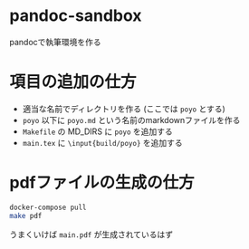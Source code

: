# pandoc-sandbox
pandocで執筆環境を作る

# 項目の追加の仕方
- 適当な名前でディレクトリを作る (ここでは `poyo` とする)
- `poyo` 以下に `poyo.md` という名前のmarkdownファイルを作る
- `Makefile` の MD_DIRS に `poyo` を追加する
- `main.tex` に `\input{build/poyo}` を追加する

# pdfファイルの生成の仕方
```bash
docker-compose pull
make pdf
```

うまくいけば `main.pdf` が生成されているはず
